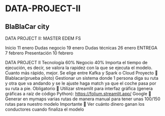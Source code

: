# DATA-PROJECT-II
## BlaBlaCar city
DATA PROJECT II: MASTER EDEM FS 

Inicio 11 enero
Dudas negocio 19 enero
Dudas técnicas 26 enero
ENTREGA 7 febrero
Presentación 10 febrero

DATA PROJECT II
Tecnología 60% Negocio 40%
Importa el tiempo de ejecución, es decir, se valora la rapidez con la que se ejecuta el modelo. Cuanto más rápido, mejor.
Se elige entre Kafka y Spark o Cloud
Proyecto  Blablacar(prueba piloto) Gestionar un sistema donde 1 persona diga su ruta y otra que va andando y se le ajuste haga match ya que el coche pasa por su ruta a pie.
Obligatorio  Utilizar streamlit para interfaz gráfica (genera gráficas a raíz de código Python):
https://folium.streamlit.app/
Google  Generar en mymaps varias rutas de manera manual para tener unas 100/150 rutas para nuestro modelo
Importante  Ver cuánto dinero ganan los conductores cuando finaliza el modelo

